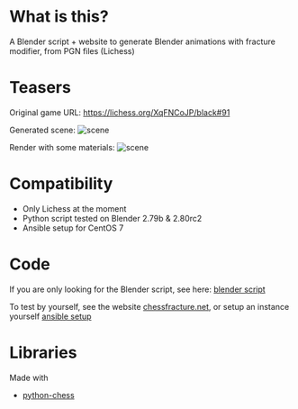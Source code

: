 # What is this?

A Blender script + website to generate Blender animations with fracture modifier, from PGN files (Lichess)

# Teasers

Original game URL: https://lichess.org/XqFNCoJP/black#91

Generated scene:
![scene](./teaser1.png "scene")

Render with some materials:
![scene](./teaser2.png "scene")


# Compatibility

* Only Lichess at the moment
* Python script tested on Blender 2.79b & 2.80rc2
* Ansible setup for CentOS 7

# Code

If you are only looking for the Blender script, see here: [blender script](blender/chess_fracture.py)

To test by yourself, see the website [chessfracture.net](https://chessfracture.net), or setup an instance yourself [ansible setup](ansible)

# Libraries

Made with
* [python-chess](https://github.com/niklasf/python-chess)
